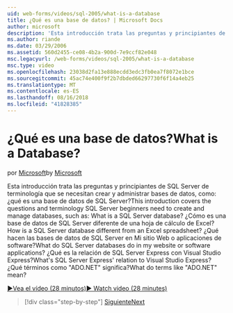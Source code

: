 ```yaml
---
uid: web-forms/videos/sql-2005/what-is-a-database
title: ¿Qué es una base de datos? | Microsoft Docs
author: microsoft
description: 'Esta introducción trata las preguntas y principiantes de SQL Server de terminología que se necesitan crear y administrar bases de datos, como: ¿qué es una base de datos de SQL Server? Cómo...'
ms.author: riande
ms.date: 03/29/2006
ms.assetid: 560d2455-ce08-4b2a-900d-7e9ccf82e048
msc.legacyurl: /web-forms/videos/sql-2005/what-is-a-database
msc.type: video
ms.openlocfilehash: 23038d2fa13e888ecdd3edc3fb0ea7f8072e1bce
ms.sourcegitcommit: 45ac74e400f9f2b7dbded66297730f6f14a4eb25
ms.translationtype: MT
ms.contentlocale: es-ES
ms.lasthandoff: 08/16/2018
ms.locfileid: "41828385"
---
```

<a name="what-is-a-database"></a><span data-ttu-id="1e84c-105">¿Qué es una base de datos?</span><span class="sxs-lookup"><span data-stu-id="1e84c-105">What is a Database?</span></span>
====================
<span data-ttu-id="1e84c-106">por [Microsoft](https://github.com/microsoft)</span><span class="sxs-lookup"><span data-stu-id="1e84c-106">by [Microsoft](https://github.com/microsoft)</span></span>

<span data-ttu-id="1e84c-107">Esta introducción trata las preguntas y principiantes de SQL Server de terminología que se necesitan crear y administrar bases de datos, como: ¿qué es una base de datos de SQL Server?</span><span class="sxs-lookup"><span data-stu-id="1e84c-107">This introduction covers the questions and terminology SQL Server beginners need to create and manage databases, such as: What is a SQL Server database?</span></span> <span data-ttu-id="1e84c-108">¿Cómo es una base de datos de SQL Server diferente de una hoja de cálculo de Excel?</span><span class="sxs-lookup"><span data-stu-id="1e84c-108">How is a SQL Server database different from an Excel spreadsheet?</span></span> <span data-ttu-id="1e84c-109">¿Qué hacen las bases de datos de SQL Server en Mi sitio Web o aplicaciones de software?</span><span class="sxs-lookup"><span data-stu-id="1e84c-109">What do SQL Server databases do in my website or software applications?</span></span> <span data-ttu-id="1e84c-110">¿Qué es la relación de SQL Server Express con Visual Studio Express?</span><span class="sxs-lookup"><span data-stu-id="1e84c-110">What's SQL Server Express' relation to Visual Studio Express?</span></span> <span data-ttu-id="1e84c-111">¿Qué términos como "ADO.NET" significa?</span><span class="sxs-lookup"><span data-stu-id="1e84c-111">What do terms like "ADO.NET" mean?</span></span>

[<span data-ttu-id="1e84c-112">&#9654;Vea el vídeo (28 minutos)</span><span class="sxs-lookup"><span data-stu-id="1e84c-112">&#9654; Watch video (28 minutes)</span></span>](https://channel9.msdn.com/Blogs/ASP-NET-Site-Videos/what-is-a-database)

> [!div class="step-by-step"]
> [<span data-ttu-id="1e84c-113">Siguiente</span><span class="sxs-lookup"><span data-stu-id="1e84c-113">Next</span></span>](understanding-database-tables-and-records.md)
